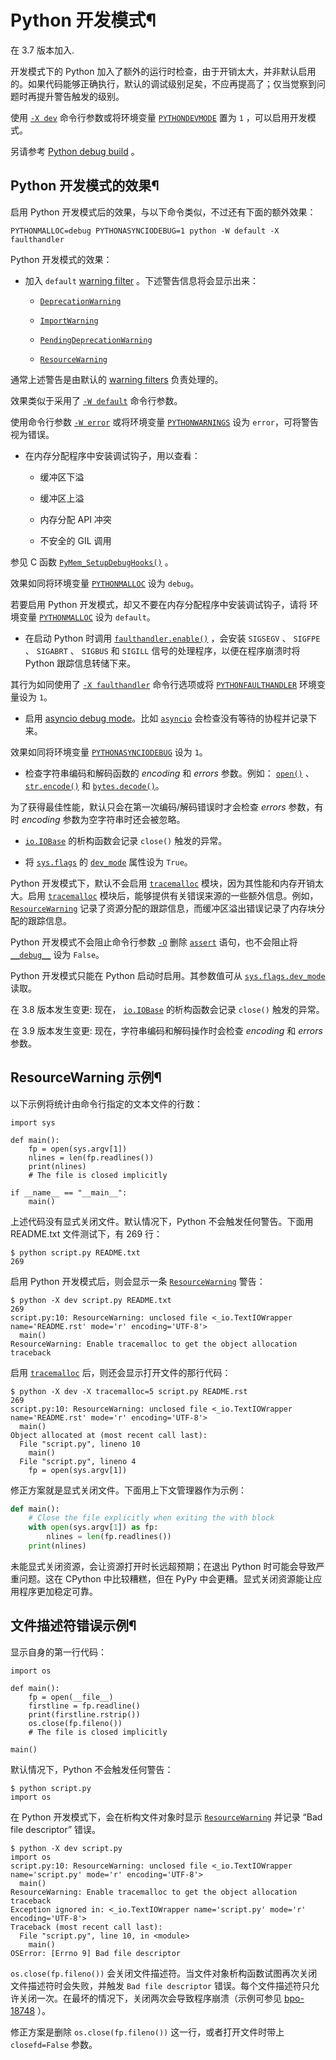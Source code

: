 # Python 开发模式¶

在 3.7 版本加入.

开发模式下的 Python 加入了额外的运行时检查，由于开销太大，并非默认启用的。如果代码能够正确执行，默认的调试级别足矣，不应再提高了；仅当觉察到问题时再提升警告触发的级别。

使用 [`-X dev`](1.%20命令行与环境.md#cmdoption-X) 命令行参数或将环境变量 [`PYTHONDEVMODE`](1.%20命令行与环境.md#envvar-PYTHONDEVMODE) 置为 `1` ，可以启用开发模式。

另请参考 [Python debug build](3.%20配置%20Python.md#debug-build) 。

## Python 开发模式的效果¶

启用 Python 开发模式后的效果，与以下命令类似，不过还有下面的额外效果：

    
    
~~~
PYTHONMALLOC=debug PYTHONASYNCIODEBUG=1 python -W default -X faulthandler
~~~

Python 开发模式的效果：

  * 加入 `default` [warning filter](warnings.md#describing-warning-filters) 。下述警告信息将会显示出来：

    * [`DeprecationWarning`](3.标准库/exceptions.md#DeprecationWarning "DeprecationWarning")

    * [`ImportWarning`](3.标准库/exceptions.md#ImportWarning "ImportWarning")

    * [`PendingDeprecationWarning`](3.标准库/exceptions.md#PendingDeprecationWarning "PendingDeprecationWarning")

    * [`ResourceWarning`](3.标准库/exceptions.md#ResourceWarning "ResourceWarning")

通常上述警告是由默认的 [warning filters](warnings.md#describing-warning-filters) 负责处理的。

效果类似于采用了 [`-W default`](1.%20命令行与环境.md#cmdoption-W) 命令行参数。

使用命令行参数 [`-W error`](1.%20命令行与环境.md#cmdoption-W) 或将环境变量 [`PYTHONWARNINGS`](1.%20命令行与环境.md#envvar-PYTHONWARNINGS) 设为 `error`，可将警告视为错误。

  * 在内存分配程序中安装调试钩子，用以查看：

    * 缓冲区下溢

    * 缓冲区上溢

    * 内存分配 API 冲突

    * 不安全的 GIL 调用

参见 C 函数 [`PyMem_SetupDebugHooks()`](memory.md#c.PyMem_SetupDebugHooks "PyMem_SetupDebugHooks") 。

效果如同将环境变量 [`PYTHONMALLOC`](1.%20命令行与环境.md#envvar-PYTHONMALLOC) 设为 `debug`。

若要启用 Python 开发模式，却又不要在内存分配程序中安装调试钩子，请将 环境变量 [`PYTHONMALLOC`](1.%20命令行与环境.md#envvar-PYTHONMALLOC) 设为 `default`。

  * 在启动 Python 时调用 [`faulthandler.enable()`](faulthandler.md#faulthandler.enable "faulthandler.enable") ，会安装 `SIGSEGV` 、 `SIGFPE` 、 `SIGABRT` 、 `SIGBUS` 和 `SIGILL` 信号的处理程序，以便在程序崩溃时将 Python 跟踪信息转储下来。

其行为如同使用了 [`-X faulthandler`](1.%20命令行与环境.md#cmdoption-X) 命令行选项或将 [`PYTHONFAULTHANDLER`](1.%20命令行与环境.md#envvar-PYTHONFAULTHANDLER) 环境变量设为 `1`。

  * 启用 [asyncio debug mode](asyncio-dev.md#asyncio-debug-mode)。比如 [`asyncio`](asyncio.md#module-asyncio "asyncio: Asynchronous I/O.") 会检查没有等待的协程并记录下来。

效果如同将环境变量 [`PYTHONASYNCIODEBUG`](1.%20命令行与环境.md#envvar-PYTHONASYNCIODEBUG) 设为 `1`。

  * 检查字符串编码和解码函数的 _encoding_ 和 _errors_ 参数。例如： [`open()`](functions.md#open "open") 、 [`str.encode()`](stdtypes.md#str.encode "str.encode") 和 [`bytes.decode()`](stdtypes.md#bytes.decode "bytes.decode")。

为了获得最佳性能，默认只会在第一次编码/解码错误时才会检查 _errors_ 参数，有时 _encoding_ 参数为空字符串时还会被忽略。

  * [`io.IOBase`](io.md#io.IOBase "io.IOBase") 的析构函数会记录 `close()` 触发的异常。

  * 将 [`sys.flags`](3.标准库/sys.md#sys.flags "sys.flags") 的 [`dev_mode`](3.标准库/sys.md#sys.flags.dev_mode "sys.flags.dev_mode") 属性设为 `True`。

Python 开发模式下，默认不会启用 [`tracemalloc`](tracemalloc.md#module-tracemalloc "tracemalloc: Trace memory allocations.") 模块，因为其性能和内存开销太大。启用 [`tracemalloc`](tracemalloc.md#module-tracemalloc "tracemalloc: Trace memory allocations.") 模块后，能够提供有关错误来源的一些额外信息。例如，[`ResourceWarning`](3.标准库/exceptions.md#ResourceWarning "ResourceWarning") 记录了资源分配的跟踪信息，而缓冲区溢出错误记录了内存块分配的跟踪信息。

Python 开发模式不会阻止命令行参数 [`-O`](1.%20命令行与环境.md#cmdoption-O) 删除 [`assert`](7.%20简单语句.md#assert) 语句，也不会阻止将 [`__debug__`](constants.md#debug__ "__debug__") 设为 `False`。

Python 开发模式只能在 Python 启动时启用。其参数值可从 [`sys.flags.dev_mode`](3.标准库/sys.md#sys.flags "sys.flags") 读取。

在 3.8 版本发生变更: 现在， [`io.IOBase`](io.md#io.IOBase "io.IOBase") 的析构函数会记录 `close()` 触发的异常。

在 3.9 版本发生变更: 现在，字符串编码和解码操作时会检查 _encoding_ 和 _errors_ 参数。

## ResourceWarning 示例¶

以下示例将统计由命令行指定的文本文件的行数：

    
    
~~~
import sys

def main():
    fp = open(sys.argv[1])
    nlines = len(fp.readlines())
    print(nlines)
    # The file is closed implicitly

if __name__ == "__main__":
    main()
~~~

上述代码没有显式关闭文件。默认情况下，Python 不会触发任何警告。下面用 README.txt 文件测试下，有 269 行：

    
    
~~~
$ python script.py README.txt
269
~~~

启用 Python 开发模式后，则会显示一条 [`ResourceWarning`](3.标准库/exceptions.md#ResourceWarning "ResourceWarning") 警告：

    
    
~~~
$ python -X dev script.py README.txt
269
script.py:10: ResourceWarning: unclosed file <_io.TextIOWrapper name='README.rst' mode='r' encoding='UTF-8'>
  main()
ResourceWarning: Enable tracemalloc to get the object allocation traceback
~~~

启用 [`tracemalloc`](tracemalloc.md#module-tracemalloc "tracemalloc: Trace memory allocations.") 后，则还会显示打开文件的那行代码：

    
    
~~~
$ python -X dev -X tracemalloc=5 script.py README.rst
269
script.py:10: ResourceWarning: unclosed file <_io.TextIOWrapper name='README.rst' mode='r' encoding='UTF-8'>
  main()
Object allocated at (most recent call last):
  File "script.py", lineno 10
    main()
  File "script.py", lineno 4
    fp = open(sys.argv[1])
~~~

修正方案就是显式关闭文件。下面用上下文管理器作为示例：

    
    
~~~python
def main():
    # Close the file explicitly when exiting the with block
    with open(sys.argv[1]) as fp:
        nlines = len(fp.readlines())
    print(nlines)
~~~

未能显式关闭资源，会让资源打开时长远超预期；在退出 Python 时可能会导致严重问题。这在 CPython 中比较糟糕，但在 PyPy 中会更糟。显式关闭资源能让应用程序更加稳定可靠。

## 文件描述符错误示例¶

显示自身的第一行代码：

    
    
~~~
import os

def main():
    fp = open(__file__)
    firstline = fp.readline()
    print(firstline.rstrip())
    os.close(fp.fileno())
    # The file is closed implicitly

main()
~~~

默认情况下，Python 不会触发任何警告：

    
    
~~~
$ python script.py
import os
~~~

在 Python 开发模式下，会在析构文件对象时显示 [`ResourceWarning`](3.标准库/exceptions.md#ResourceWarning "ResourceWarning") 并记录 “Bad file descriptor” 错误。

    
    
~~~
$ python -X dev script.py
import os
script.py:10: ResourceWarning: unclosed file <_io.TextIOWrapper name='script.py' mode='r' encoding='UTF-8'>
  main()
ResourceWarning: Enable tracemalloc to get the object allocation traceback
Exception ignored in: <_io.TextIOWrapper name='script.py' mode='r' encoding='UTF-8'>
Traceback (most recent call last):
  File "script.py", line 10, in <module>
    main()
OSError: [Errno 9] Bad file descriptor
~~~

`os.close(fp.fileno())` 会关闭文件描述符。当文件对象析构函数试图再次关闭文件描述符时会失败，并触发 `Bad file descriptor` 错误。每个文件描述符只允许关闭一次。在最坏的情况下，关闭两次会导致程序崩溃（示例可参见 [bpo-18748](https://bugs.python.org/issue?@action=redirect&bpo=18748) ）。

修正方案是删除 `os.close(fp.fileno())` 这一行，或者打开文件时带上 `closefd=False` 参数。

